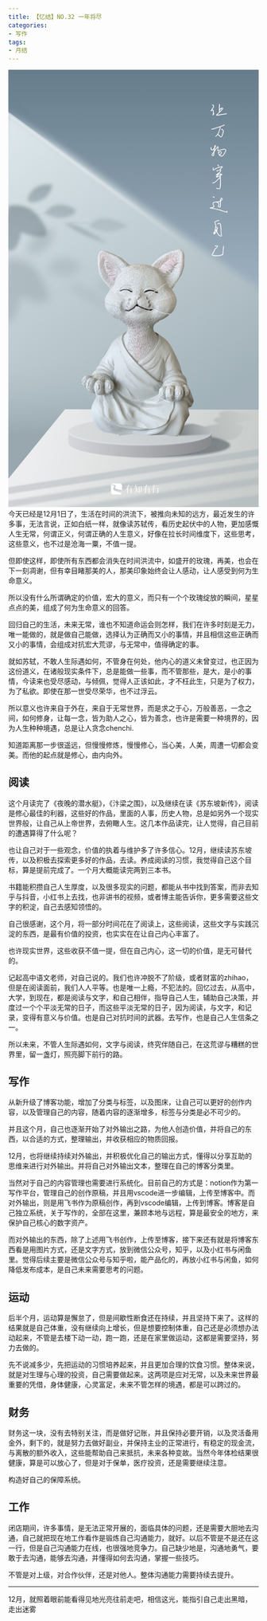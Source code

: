 ```yaml
---
title: 【忆结】NO.32 一年将尽
categories:
- 写作
tags: 
- 月结 
---
```

![](https://raw.githubusercontent.com/wllilerjimw/-My-photo/master/%E8%AE%A9%E4%B8%87%E7%89%A9%E7%A9%BF%E8%BF%87%E8%87%AA%E5%B7%B1---%E6%9C%89%E7%9F%A5%E6%9C%89%E8%A1%8C)
今天已经是12月1日了，生活在时间的洪流下，被推向未知的远方，最近发生的许多事，无法言说，正如白纸一样，就像读苏轼传，看历史起伏中的人物，更加感慨人生无常，何谓正义，何谓正确的人生意义，好像在拉长时间维度下，这些思考，这些意义，也不过是沧海一粟，不值一提。

但即使这样，即使所有东西都会消失在时间洪流中，如盛开的玫瑰，再美，也会在下一刻凋谢，但有幸目睹那美的人，那美印象始终会让人感动，让人感受到何为生命意义。

所以没有什么所谓确定的价值，宏大的意义，而只有一个个玫瑰绽放的瞬间，星星点点的美，组成了何为生命意义的回答。

回归自己的生活，未来无常，谁也不知道命运会则怎样，我们在许多时刻是无力，唯一能做的，就是做自己能做，选择认为正确而又小的事情，并且相信这些正确而又小的事情，会组成对抗宏大荒谬，与无常中，值得确定的事。

就如苏轼，不敢人生际遇如何，不管身在何处，他内心的道义未曾变过，也正因为这份道义，在诸般现实条件下，总是能做一些事，而不管那些，是大，是小的事情，今读来也受尽感动，与倾佩，觉得人正该如此，才不枉此生，只是为了权力，为了私欲。即使在那一世受尽荣华，也不过浮云。

所以意义也许来自于外在，来自于无常世界，而是求之于心，万般善恶，一念之间，如何修身，让每一念，皆为助人之心，皆为善念，也许是需要一种境界的，因为人生种种境遇，总是让人贪念chenchi.

知道距离那一步很遥远，但慢慢修炼，慢慢修心，当心美，人美，周遭一切都会变美。而他的起点就是修心，由内向外。

## 阅读

这个月读完了《夜晚的潜水艇》，《汴梁之围》，以及继续在读《苏东坡新传》，阅读是修心最佳的利器，这些好的作品，里面的人事，历史人物，总是如另外一个现实世界般，让自己从上帝世界，去俯瞰人生。这几本作品读完，让人觉得，自己目前的遭遇算得了什么呢？

也让自己对于一些观念，价值的执着与维护多了许多信心。12月，继续读苏东坡传，以及积极去探索更多好的作品，去读。养成阅读的习惯，我觉得自己这个目标，算是提前完成了。一个月大概能读完两到三本书。

书籍能积攒自己人生厚度，以及很多现实的问题，都能从书中找到答案，而非去知乎与抖音，小红书上去找，也非讲书的视频，或者博主能告诉你，更多需要这些文字的积淀，自己去感知领悟的。

自己很感谢，这个月，将一部分时间花在了阅读上，这些阅读，这些文字与实践沉淀的东西，是最有价值的投资，也实实在在让自己内心丰富了。

也许现实世界，这些收获不值一提，但在自己内心，这一切的价值，是无可替代的。

记起高中语文老师，对自己说的。我们也许冲脱不了阶级，或者财富的zhihao，但是在阅读面前，我们人人平等。也是唯一上瘾，不犯法的。回忆过去，从高中，大学，到现在，都是阅读与文字，和自己相伴，指导自己人生，辅助自己决策，并度过一个个平淡无常的日子，而这些平淡无常的日子，因为阅读，与文字，和记录，变得有意义与价值。也是自己对抗时间的武器。去写作，也是自己人生信条之一。

所以未来，不管人生际遇如何，文字与阅读，终究伴随自己，在这荒谬与糟糕的世界里，留一盏灯，照亮脚下前行的路。

## 写作

从新升级了博客功能，增加了分类与标签，以及图床，让自己可以更好的创作内容，以及管理自己的内容，随着内容的逐渐增多，标签与分类是必不可少的。

并且这个月，自己也逐渐开始了对外输出之路，为他人创造价值，并将自己的东西，以合适的方式，整理输出，并收获相应的物质回报。

12月，也将继续持续对外输出，并积极优化自己的输出方式，懂得以分享互助的思维来进行对外输出。并将自己对外输出文本，整理在自己的博客分类里。

当然对于自己的内容管理也需要进行系统化。目前自己的方式是：notion作为第一写作平台，管理自己的创作原稿，并且用vscode进一步编辑，上传至博客中。而对外输出，则是用飞书作为原稿创作，再到vscode编辑，上传到博客。博客是自己独立系统，关于写作的，全部在这里，兼顾本地与远程，算是最安全的地方，来保护自己核心的数字资产。

而对外输出的东西，除了上述用飞书创作，上传至博客，接下来还有就是将博客东西看是用图片方式，还是文字方式，放到微信公众号，知乎，以及小红书与闲鱼里。觉得后续主要是微信公众号与知乎啦，能产品化的，再放小红书与闲鱼，如何降低发布成本，是自己未来需要思考的问题。

## 运动

后半个月，运动算是懈怠了，但是间歇性断食还在持续，并且坚持下来了。这样的结果就是自己体重，没有继续向上增长，但是想要控制体重，自己还是必须想办法动起来，不管是去楼下动一动，跑一跑，还是在家里做运动，这都是需要坚持，努力去做的。

先不说减多少，先把运动的习惯培养起来，并且更加合理的饮食习惯。整体来说，就是对生理与心理的投资，自己需要做起来。这两项是应对无常，以及未来世界最重要的凭借，身体健康，心灵富足，未来不管怎样的境遇，都是可以跨过的。

## 财务

财务这一块，没有去特别关注，而是做好记账，并且保持必要开销，以及灵活备用金外，剩下的，就是努力去做好副业，并保持主业的正常进行，有稳定的现金流，与离散的额外收入，这些能帮助自己来抵抗，未来各种变故。当然今年体检结果很健康，算是可以放心了，但是对于保单，医疗投资，还是需要继续注意。

构造好自己的保障系统。

## 工作

闭店期间，许多事情，是无法正常开展的，面临具体的问题，还是需要大胆地去沟通，自己就把现在地工作看作是锻炼自己沟通能力，就好。以后不管是不是还在这一行，但是自己沟通能力在线，也很强地竞争力。自己缺少地是，沟通地勇气，要敢于去沟通，能够去沟通，并懂得如何去沟通，掌握一些技巧。

不管是对上级，对合作伙伴，还是对他人。整体沟通能力需要持续去提升。

---
12月，就照着眼前能看得见地光亮往前走吧，相信这光，能指引自己走出黑暗，走出迷雾